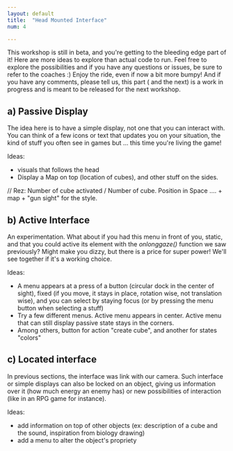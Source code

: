 ```yaml
---
layout: default
title:  "Head Mounted Interface"
num: 4

---
```


This workshop is still in beta, and you're getting to the bleeding edge part of it! Here are more ideas to explore than actual code to run. Feel free to explore the possibilities and if you have any questions or issues, be sure to refer to the coaches :) Enjoy the ride, even if now a bit more bumpy! And if you have any comments, please tell us, this part ( and the next) is a work in progress and is meant to be released for the next workshop.

## a) Passive Display
The idea here is to have a simple display, not one that you can interact with. You can think of a few icons or text that updates you on your situation, the kind of stuff you often see in games but ... this time you're living the game!

Ideas:

* visuals that follows the head
* Display a Map on top (location of cubes), and other stuff on the sides.

// Rez: Number of cube activated / Number of cube. Position in Space .... + map + "gun sight" for the style.

## b) Active Interface
An experimentation. What about if you had this menu in front of you, static, and that you could active its element with the *onlonggaze()* function we saw previously? Might make you dizzy, but there is a price for super power! We'll see together if it's a working choice.

Ideas:

* A menu appears at a press of a button (circular dock in the center of sight), fixed (if you move, it stays in place, rotation wise, not translation wise), and you can select by staying focus (or by pressing the menu button when selecting a stuff)
* Try a few different menus. Active menu appears in center. Active menu that can still display passive state stays in the corners.
* Among others, button for action "create cube", and another for states "colors"

## c) Located interface
In previous sections, the interface was link with our camera. Such interface or simple displays can also be locked on an object, giving us information over it (how much energy an enemy has) or new possibilities of interaction (like in an RPG game for instance).

Ideas:

* add information on top of other objects (ex: description of a cube and the sound, inspiration from biology drawing)
* add a menu to alter the object's propriety
